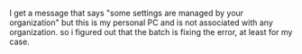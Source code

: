 I get a message that says "some settings are managed by your organization" but this is my personal PC and is not associated with any organization.
so i figured out that the batch is fixing the error, at least for my case.
